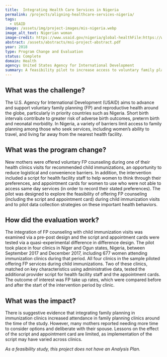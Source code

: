 ```yaml
---
title:  Integrating Health Care Services in Nigeria
permalink: /projects/aligning-healthcare-services-nigeria/
tags:
  - USAID
image: /assets/img/project-images/mis-nigeria.webp  
image_alt_text: Nigerian woman
image-credit: https://www.usaid.gov/nigeria/global-healthFile:https://www.usaid.gov/sites/default/files/styles/732_width/public/nodeimage/Nigeria%20GH_0.webp
abstract: /assets/abstracts/msi-project-abstract.pdf
year: 2018  
type: Program Change and Evaluation
status: Complete
domain: Health
agency: United States Agency for International Development
summary: A feasibility pilot to increase access to voluntary family planning services.
---
```

## What was the challenge?

The U.S. Agency for International Development (USAID) aims to advance and support voluntary family planning (FP) and reproductive health around the globe, particularly in priority countries such as Nigeria. Short birth intervals contribute to greater risk of adverse birth outcomes, preterm birth and neonatal morbidity. In Nigeria, a variety of barriers limit access to family planning among those who seek services, including women’s ability to travel, and living far away from the nearest health facility.

## What was the program change?

New mothers were offered voluntary FP counseling during one of their health clinics visits for recommended child immunizations, an opportunity to reduce logistical and convenience barriers. In addition, the intervention included a script for health facility staff to help women to think through their preferences, and appointment cards for women to use who were not able to access same day services (in order to record their stated preferences). The pilot was designed to explore the feasibility of offering FP counseling (including the script and appointment card) during child immunization visits and to pilot data collection strategies on these important health behaviors.

## How did the evaluation work?

The integration of FP counseling with child immunization visits was examined via a pre-post design and the script and appointment cards were tested via a quasi-experimental difference in difference design. The pilot took place in four clinics in Niger and Ogun states, Nigeria, between September 2017 and December 2017, including 677 women attending immunization clinics during that period.  All four clinics in the sample piloted offering FP services during child immunizations. Two of these clinics, matched on key characteristics using administrative data, tested the additional provider script for health facility staff and the appointment cards. The outcome of interest was FP take up rates, which were compared before and after the start of the intervention period by clinic.

## What was the impact?

There is suggestive evidence that integrating family planning in immunization clinics increased attendance in family planning clinics around the time of the study. However, many mothers reported needing more time to consider options and deliberate with their spouse.  Lessons on the effect of the script and appointment card are limited, as implementation of the script may have varied across clinics.

<i>As a feasibility study, this project does not have an Analysis Plan.</i>
